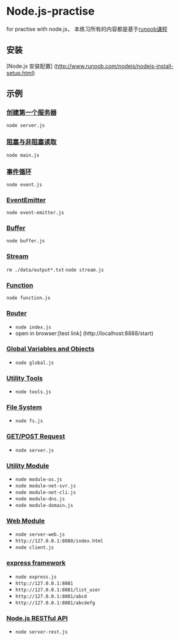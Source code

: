 # Node.js-practise

for practise with node.js， 本练习所有的内容都是基于[runoob课程](http://www.runoob.com/nodejs/nodejs-tutorial.html "Node.js教程")  

## 安装

[Node.js 安装配置] (http://www.runoob.com/nodejs/nodejs-install-setup.html)

## 示例

### [创建第一个服务器](http://www.runoob.com/nodejs/nodejs-http-server.html)
 `node server.js`

### [阻塞与非阻塞读取](http://www.runoob.com/nodejs/nodejs-callback.html)
 `node main.js`

### [事件循环](http://www.runoob.com/nodejs/nodejs-event-loop.html)
 `node event.js`

### [EventEmitter](http://www.runoob.com/nodejs/nodejs-event.html)
 `node event-emitter.js`

### [Buffer](http://www.runoob.com/nodejs/nodejs-buffer.html)
 `node buffer.js`

### [Stream](http://www.runoob.com/nodejs/nodejs-stream.html)
 `rm ./data/output*.txt`
 `node stream.js`
### [Function](http://www.runoob.com/nodejs/nodejs-function.html)
 `node function.js`

### [Router](http://www.runoob.com/nodejs/nodejs-router.html)
- `node index.js`
- open in browser:[test link] (http://localhost:8888/start) 

### [Global Variables and Objects](http://www.runoob.com/nodejs/nodejs-global-object.html)
- `node global.js`

### [Utility Tools](http://www.runoob.com/nodejs/nodejs-util.html)
- `node tools.js`

### [File System](http://www.runoob.com/nodejs/nodejs-fs.html)
- `node fs.js`

### [GET/POST Request](http://www.runoob.com/nodejs/node-js-get-post.html)
- `node server.js`

### [Utility Module](http://www.runoob.com/nodejs/nodejs-utitlity-module.html)
- `node module-os.js`
- `node module-net-svr.js`
- `node module-net-cli.js`
- `node module-dns.js`
- `node module-domain.js`

### [Web Module](http://www.runoob.com/nodejs/nodejs-web-module.html)
- `node server-web.js`
- `http://127.0.0.1:8080/index.html`
- `node client.js`

### [express framework](http://www.runoob.com/nodejs/nodejs-express-framework.html)
- `node express.js`
- `http://127.0.0.1:8081`
- `http://127.0.0.1:8081/list_user`
- `http://127.0.0.1:8081/abcd`
- `http://127.0.0.1:8081/abcdefg`

### [Node.js RESTful API](http://www.runoob.com/nodejs/nodejs-restful-api.html)
- `node server-rest.js`

